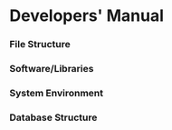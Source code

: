 # Developers' Manual

### File Structure

### Software/Libraries

### System Environment

### Database Structure
